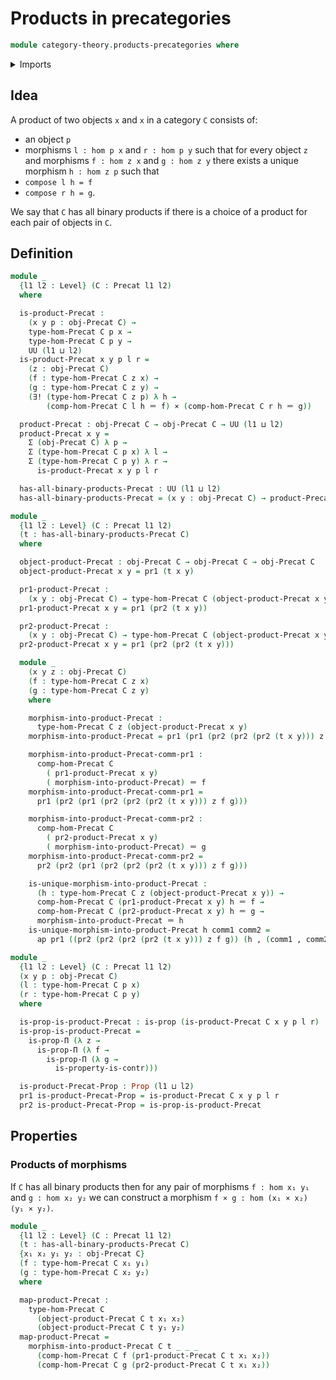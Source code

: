 # Products in precategories

```agda
module category-theory.products-precategories where
```

<details><summary>Imports</summary>

```agda
open import category-theory.precategories

open import foundation.cartesian-product-types
open import foundation.contractible-types
open import foundation.dependent-pair-types
open import foundation.identity-types
open import foundation.propositions
open import foundation.unique-existence
open import foundation.universe-levels
```

</details>

## Idea

A product of two objects `x` and `x` in a category `C` consists of:

- an object `p`
- morphisms `l : hom p x` and `r : hom p y` such that for every object `z` and
  morphisms `f : hom z x` and `g : hom z y` there exists a unique morphism
  `h : hom z p` such that
- `compose l h = f`
- `compose r h = g`.

We say that `C` has all binary products if there is a choice of a product for
each pair of objects in `C`.

## Definition

```agda
module _
  {l1 l2 : Level} (C : Precat l1 l2)
  where

  is-product-Precat :
    (x y p : obj-Precat C) →
    type-hom-Precat C p x →
    type-hom-Precat C p y →
    UU (l1 ⊔ l2)
  is-product-Precat x y p l r =
    (z : obj-Precat C)
    (f : type-hom-Precat C z x) →
    (g : type-hom-Precat C z y) →
    (∃! (type-hom-Precat C z p) λ h →
        (comp-hom-Precat C l h ＝ f) × (comp-hom-Precat C r h ＝ g))

  product-Precat : obj-Precat C → obj-Precat C → UU (l1 ⊔ l2)
  product-Precat x y =
    Σ (obj-Precat C) λ p →
    Σ (type-hom-Precat C p x) λ l →
    Σ (type-hom-Precat C p y) λ r →
      is-product-Precat x y p l r

  has-all-binary-products-Precat : UU (l1 ⊔ l2)
  has-all-binary-products-Precat = (x y : obj-Precat C) → product-Precat x y

module _
  {l1 l2 : Level} (C : Precat l1 l2)
  (t : has-all-binary-products-Precat C)
  where

  object-product-Precat : obj-Precat C → obj-Precat C → obj-Precat C
  object-product-Precat x y = pr1 (t x y)

  pr1-product-Precat :
    (x y : obj-Precat C) → type-hom-Precat C (object-product-Precat x y) x
  pr1-product-Precat x y = pr1 (pr2 (t x y))

  pr2-product-Precat :
    (x y : obj-Precat C) → type-hom-Precat C (object-product-Precat x y) y
  pr2-product-Precat x y = pr1 (pr2 (pr2 (t x y)))

  module _
    (x y z : obj-Precat C)
    (f : type-hom-Precat C z x)
    (g : type-hom-Precat C z y)
    where

    morphism-into-product-Precat :
      type-hom-Precat C z (object-product-Precat x y)
    morphism-into-product-Precat = pr1 (pr1 (pr2 (pr2 (pr2 (t x y))) z f g))

    morphism-into-product-Precat-comm-pr1 :
      comp-hom-Precat C
        ( pr1-product-Precat x y)
        ( morphism-into-product-Precat) ＝ f
    morphism-into-product-Precat-comm-pr1 =
      pr1 (pr2 (pr1 (pr2 (pr2 (pr2 (t x y))) z f g)))

    morphism-into-product-Precat-comm-pr2 :
      comp-hom-Precat C
        ( pr2-product-Precat x y)
        ( morphism-into-product-Precat) ＝ g
    morphism-into-product-Precat-comm-pr2 =
      pr2 (pr2 (pr1 (pr2 (pr2 (pr2 (t x y))) z f g)))

    is-unique-morphism-into-product-Precat :
      (h : type-hom-Precat C z (object-product-Precat x y)) →
      comp-hom-Precat C (pr1-product-Precat x y) h ＝ f →
      comp-hom-Precat C (pr2-product-Precat x y) h ＝ g →
      morphism-into-product-Precat ＝ h
    is-unique-morphism-into-product-Precat h comm1 comm2 =
      ap pr1 ((pr2 (pr2 (pr2 (pr2 (t x y))) z f g)) (h , (comm1 , comm2)))

module _
  {l1 l2 : Level} (C : Precat l1 l2)
  (x y p : obj-Precat C)
  (l : type-hom-Precat C p x)
  (r : type-hom-Precat C p y)
  where

  is-prop-is-product-Precat : is-prop (is-product-Precat C x y p l r)
  is-prop-is-product-Precat =
    is-prop-Π (λ z →
      is-prop-Π (λ f →
        is-prop-Π (λ g →
          is-property-is-contr)))

  is-product-Precat-Prop : Prop (l1 ⊔ l2)
  pr1 is-product-Precat-Prop = is-product-Precat C x y p l r
  pr2 is-product-Precat-Prop = is-prop-is-product-Precat
```

## Properties

### Products of morphisms

If `C` has all binary products then for any pair of morphisms `f : hom x₁ y₁`
and `g : hom x₂ y₂` we can construct a morphism
`f × g : hom (x₁ × x₂) (y₁ × y₂)`.

```agda
module _
  {l1 l2 : Level} (C : Precat l1 l2)
  (t : has-all-binary-products-Precat C)
  {x₁ x₂ y₁ y₂ : obj-Precat C}
  (f : type-hom-Precat C x₁ y₁)
  (g : type-hom-Precat C x₂ y₂)
  where

  map-product-Precat :
    type-hom-Precat C
      (object-product-Precat C t x₁ x₂)
      (object-product-Precat C t y₁ y₂)
  map-product-Precat =
    morphism-into-product-Precat C t _ _ _
      (comp-hom-Precat C f (pr1-product-Precat C t x₁ x₂))
      (comp-hom-Precat C g (pr2-product-Precat C t x₁ x₂))
```
